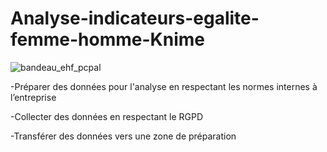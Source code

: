 # Analyse-indicateurs-egalite-femme-homme-Knime

![bandeau_ehf_pcpal](https://github.com/Grom-P/Analyse-indicateurs-egalite-femme-homme-Knime/assets/117200565/9e703804-cb42-418f-924b-25ad0c76c792)

-Préparer des données pour l'analyse en respectant les normes internes à l’entreprise 

-Collecter des données en respectant le RGPD 

-Transférer des données vers une zone de préparation 
